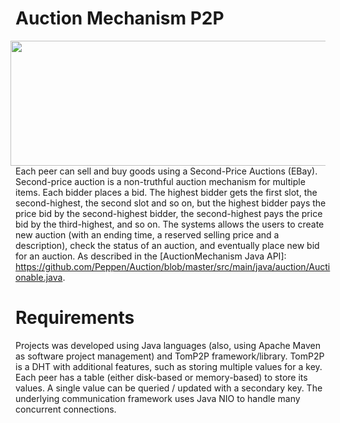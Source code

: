 # Auction Mechanism P2P
<img src="https://rokt.com/wp-content/uploads/2019/04/auction-3.png" align="right" Hspace="8" Vspace="0" width="600" height="200"
Border="0">
Each peer can sell and buy goods using a Second-Price Auctions (EBay). 
Second-price auction is a non-truthful auction mechanism for multiple items. 
Each bidder places a bid. The highest bidder gets the first slot, the second-highest, the second slot and so on, 
but the highest bidder pays the price bid by the second-highest bidder, the second-highest pays the price bid by the third-highest, and so on. 
The systems allows the users to create new auction (with an ending time, a reserved selling price and a description), 
check the status of an auction, and eventually place new bid for an auction. As described in the [AuctionMechanism Java API]: https://github.com/Peppen/Auction/blob/master/src/main/java/auction/Auctionable.java.

# Requirements
Projects was developed using Java languages (also, using Apache Maven as software project management) and TomP2P framework/library. TomP2P is a DHT with additional features, such as storing multiple values for a key. Each peer has a table (either disk-based or memory-based) to store its values. A single value can be queried / updated with a secondary key. The underlying communication framework uses Java NIO to handle many concurrent connections.

